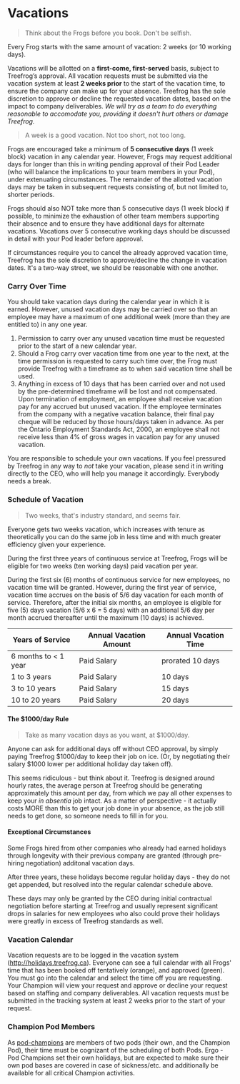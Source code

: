 # Vacations

> Think about the Frogs before you book. Don't be selfish.

Every Frog starts with the same amount of vacation: 2 weeks (or 10 working days).

Vacations will be allotted on a **first-come, first-served** basis, subject to Treefrog’s approval. All vacation requests must be submitted via the vacation system at least **2 weeks prior** to the start of the vacation time, to ensure the company can make up for your absence. Treefrog has the sole discretion to approve or decline the requested vacation dates, based on the impact to company deliverables. *We will try as a team to do everything reasonable to accomodate you, providing it doesn't hurt others or damage Treefrog.*

> A week is a good vacation. Not too short, not too long.

Frogs are encouraged take a minimum of **5 consecutive days** (1 week block) vacation in any calendar year. However, Frogs may request additional days for longer than this in writing pending approval of their Pod Leader (who will balance the implications to your team members in your Pod), under extenuating circumstances. The remainder of the allotted vacation days may be taken in subsequent requests consisting of, but not limited to, shorter periods.

Frogs should also NOT take more than 5 consecutive days (1 week block) if possible, to minimize the exhaustion of other team members supporting their absence and to ensure they have additional days for alternate vacations. Vacations over 5 consecutive working days should be discussed in detail with your Pod leader before approval.

If circumstances require you to cancel the already approved vacation time, Treefrog has the sole discretion to approve/decline the change in vacation dates. It's a two-way street, we should be reasonable with one another.

### Carry Over Time

You should take vacation days during the calendar year in which it is earned. However, unused vacation days may be carried over so that an employee may have a maximum of one additional week (more than they are entitled to) in any one year.

1. Permission to carry over any unused vacation time must be requested prior to the start of a new calendar year.
2. Should a Frog carry over vacation time from one year to the next, at the time permission is requested to carry such time over, the Frog must provide Treefrog with a timeframe as to when said vacation time shall be used.
3. Anything in excess of 10 days that has been carried over and not used by the pre-determined timeframe will be lost and not compensated. Upon termination of employment, an employee shall receive vacation pay for any accrued but unused vacation. If the employee terminates from the company with a negative vacation balance, their final pay cheque will be reduced by those hours/days taken in advance. As per the Ontario Employment Standards Act, 2000, an employee shall not receive less than 4% of gross wages in vacation pay for any unused vacation.

You are responsible to schedule your own vacations. If you feel pressured by Treefrog in any way to *not* take your vacation, please send it in writing directly to the CEO, who will help you manage it accordingly. Everybody needs a break.

### Schedule of Vacation

> Two weeks, that's industry standard, and seems fair.

Everyone gets two weeks vacation, which increases with tenure as theoretically you can do the same job in less time and with much greater efficiency given your experience.

During the first three years of continuous service at Treefrog, Frogs will be eligible for two weeks (ten working days) paid vacation per year.

During the first six (6) months of continuous service for new employees, no vacation time will be granted. However, during the first year of service, vacation time accrues on the basis of 5/6 day vacation for each month of service. Therefore, after the initial six months, an employee is eligible for five (5) days vacation (5/6 x 6 = 5 days) with an additional 5/6 day per month accrued thereafter until the maximum (10 days) is achieved.

| **Years of Service** | **Annual Vacation Amount** | **Annual Vacation Time** |
| -------------------- | -------------------------- | ------------------------ |
| 6 months to < 1 year | Paid Salary                | prorated 10 days         |
| 1 to 3 years         | Paid Salary                | 10 days                  |
| 3 to 10 years        | Paid Salary                | 15 days                  |
| 10 to 20 years       | Paid Salary                | 20 days                  |

#### The $1000/day Rule

> Take as many vacation days as you want, at $1000/day.

Anyone can ask for additional days off without CEO approval, by simply paying Treefrog $1000/day to keep their job on ice. (Or, by negotiating their salary $1000 lower per additional holiday day taken off).

This seems ridiculous - but think about it. Treefrog is designed around hourly rates, the average person at Treefrog should be generating approximately this amount per day, from which we pay all other expenses to keep your *in absentia* job intact. As a matter of perspective - it actually costs MORE than this to get your job done in your absence, as the job still needs to get done, so someone needs to fill in for you.

#### Exceptional Circumstances

Some Frogs hired from other companies who already had earned holidays through longevity with their previous company are granted (through pre-hiring negotiation) additonal vacation days.

After three years, these holidays become regular holiday days - they do not get appended, but resolved into the regular calendar schedule above.

These days may only be granted by the CEO during initial contractual negotiation before starting at Treefrog and usually represent significant drops in salaries for new employees who also could prove their holidays were greatly in excess of Treefrog standards as well.

### Vacation Calendar

Vacation requests are to be logged in the vacation system (http://holidays.treefrog.ca). Everyone can see a full calendar with all Frogs' time that has been booked off tentatively (orange), and approved (green). You must go into the calendar and select the time off you are requesting. Your Champion will view your request and approve or decline your request based on staffing and company deliverables. All vacation requests must be submitted in the tracking system at least 2 weeks prior to the start of your request.

### Champion Pod Members

As [pod-champions](manual/pod-champions.md) are members of two pods (their own, and the Champion Pod), their time must be cognizant of the scheduling of both Pods. Ergo - Pod Champions set their own holidays, but are expected to make sure their own pod bases are covered in case of sickness/etc. and additionally be available for all critical Champion activities.
